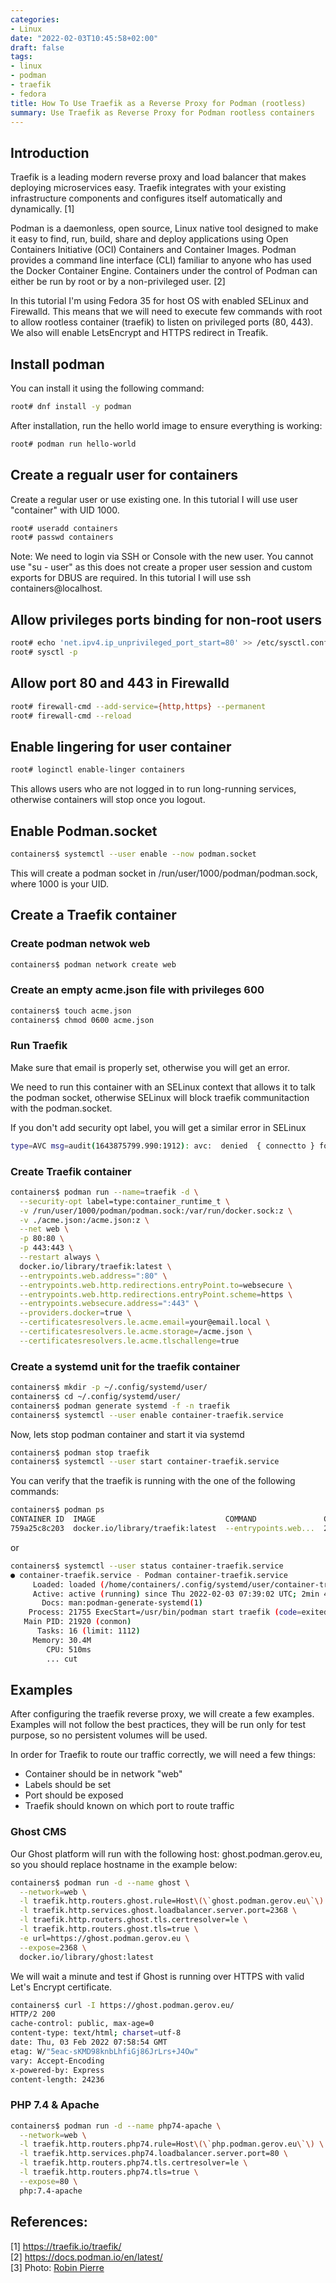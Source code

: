 ```yaml
---
categories:
- Linux
date: "2022-02-03T10:45:58+02:00"
draft: false
tags:
- linux
- podman
- traefik
- fedora
title: How To Use Traefik as a Reverse Proxy for Podman (rootless)
summary: Use Traefik as Reverse Proxy for Podman rootless containers
---
```


## Introduction
Traefik is a leading modern reverse proxy and load balancer that makes deploying microservices easy. Traefik integrates with your existing infrastructure components and configures itself automatically and dynamically. [1]

Podman is a daemonless, open source, Linux native tool designed to make it easy to find, run, build, share and deploy applications using Open Containers Initiative (OCI) Containers and Container Images. Podman provides a command line interface (CLI) familiar to anyone who has used the Docker Container Engine.  Containers under the control of Podman can either be run by root or by a non-privileged user. [2]

In this tutorial I'm using Fedora 35 for host OS with enabled SELinux and Firewalld. This means that we will need to execute few commands with root to allow rootless container (traefik) to listen on privileged ports (80, 443). We also will enable LetsEncrypt and HTTPS redirect in Treafik.

## Install podman

You can install it using the following command:

```bash
root# dnf install -y podman
```

After installation, run the hello world image to ensure everything is working:

```bash
root# podman run hello-world
```

## Create a regualr user for containers

Create a regular user or use existing one.  In this tutorial I will use user "container" with UID 1000.

```bash
root# useradd containers
root# passwd containers
```

Note: We need to login via SSH or Console with the new user. You cannot use "su - user" as this does not create a proper user session and custom exports for DBUS are required.  In this tutorial I will use ssh containers@localhost.

## Allow privileges ports binding for non-root users
```bash
root# echo 'net.ipv4.ip_unprivileged_port_start=80' >> /etc/sysctl.conf
root# sysctl -p
```

## Allow port 80 and 443 in Firewalld
```bash
root# firewall-cmd --add-service={http,https} --permanent
root# firewall-cmd --reload
```

## Enable lingering for user container

```bash
root# loginctl enable-linger containers
```

This allows users who are not logged in to run long-running services, otherwise containers will stop once you logout.

## Enable Podman.socket

```bash
containers$ systemctl --user enable --now podman.socket
```

This will create a podman socket in /run/user/1000/podman/podman.sock, where 1000 is your UID.

## Create a Traefik container
### Create podman netwok web
```bash
containers$ podman network create web
```

### Create an empty acme.json file with privileges 600
```bash
containers$ touch acme.json
containers$ chmod 0600 acme.json
```

### Run Traefik
Make sure that email is properly set, otherwise you will get an error.

We need to run this container with an SELinux context that allows it to talk the podman socket, otherwise SELinux will block traefik communitaction with the podman.socket.

If you don't add security opt label, you will get a similar error in SELinux

```bash
type=AVC msg=audit(1643875799.990:1912): avc:  denied  { connectto } for  pid=26594 comm="traefik" path="/run/user/1000/podman/podman.sock" scontext=system_u:system_r:container_t:s0:c41,c864 tcontext=unconfined_u:system_r:container_runtime_t:s0-s0:c0.c1023 tclass=unix_stream_socket permissive=0
```

### Create Traefik container
```bash
containers$ podman run --name=traefik -d \
  --security-opt label=type:container_runtime_t \
  -v /run/user/1000/podman/podman.sock:/var/run/docker.sock:z \
  -v ./acme.json:/acme.json:z \
  --net web \
  -p 80:80 \
  -p 443:443 \
  --restart always \
  docker.io/library/traefik:latest \
  --entrypoints.web.address=":80" \
  --entrypoints.web.http.redirections.entryPoint.to=websecure \
  --entrypoints.web.http.redirections.entryPoint.scheme=https \
  --entrypoints.websecure.address=":443" \
  --providers.docker=true \
  --certificatesresolvers.le.acme.email=your@email.local \
  --certificatesresolvers.le.acme.storage=/acme.json \
  --certificatesresolvers.le.acme.tlschallenge=true 	
```
### Create a systemd unit for the traefik container
```bash
containers$ mkdir -p ~/.config/systemd/user/
containers$ cd ~/.config/systemd/user/
containers$ podman generate systemd -f -n traefik
containers$ systemctl --user enable container-traefik.service
```
Now,  lets stop podman container and start it via systemd

```bash
containers$ podman stop traefik
containers$ systemctl --user start container-traefik.service
```

You can verify that the traefik is running with the one of the following commands:

```bash
containers$ podman ps
CONTAINER ID  IMAGE                             COMMAND               CREATED        STATUS            PORTS                                     NAMES
759a25c8c203  docker.io/library/traefik:latest  --entrypoints.web...  2 minutes ago  Up 2 minutes ago  0.0.0.0:80->80/tcp, 0.0.0.0:443->443/tcp  traefik
```

or

```bash
containers$ systemctl --user status container-traefik.service
● container-traefik.service - Podman container-traefik.service
     Loaded: loaded (/home/containers/.config/systemd/user/container-traefik.service; enabled; vendor preset: disabled)
     Active: active (running) since Thu 2022-02-03 07:39:02 UTC; 2min 48s ago
       Docs: man:podman-generate-systemd(1)
    Process: 21755 ExecStart=/usr/bin/podman start traefik (code=exited, status=0/SUCCESS)
   Main PID: 21920 (conmon)
      Tasks: 16 (limit: 1112)
     Memory: 30.4M
        CPU: 510ms
		... cut
```

## Examples
After configuring the traefik reverse proxy, we will create a few examples. Examples will not follow the best practices, they will be run only for test purpose, so no persistent volumes will be used.

In order for Traefik to route our traffic correctly, we will need a few things:

- Container should be in network "web"
- Labels should be set
- Port should be exposed
- Traefik should known on which port to route traffic

### Ghost CMS
Our Ghost platform will run with the following host: ghost.podman.gerov.eu, so you should replace hostname in the example below:

```bash
containers$ podman run -d --name ghost \
  --network=web \
  -l traefik.http.routers.ghost.rule=Host\(\`ghost.podman.gerov.eu\`\) \
  -l traefik.http.services.ghost.loadbalancer.server.port=2368 \
  -l traefik.http.routers.ghost.tls.certresolver=le \
  -l traefik.http.routers.ghost.tls=true \
  -e url=https://ghost.podman.gerov.eu \
  --expose=2368 \
  docker.io/library/ghost:latest
```

We will wait a minute and test if Ghost is running over HTTPS with valid Let's Encrypt certificate.

```bash
containers$ curl -I https://ghost.podman.gerov.eu/
HTTP/2 200
cache-control: public, max-age=0
content-type: text/html; charset=utf-8
date: Thu, 03 Feb 2022 07:58:54 GMT
etag: W/"5eac-sKMD98knbLhfiGj86JrLrs+J4Ow"
vary: Accept-Encoding
x-powered-by: Express
content-length: 24236
```

### PHP 7.4 & Apache

```bash
containers$ podman run -d --name php74-apache \
  --network=web \
  -l traefik.http.routers.php74.rule=Host\(\`php.podman.gerov.eu\`\) \
  -l traefik.http.services.php74.loadbalancer.server.port=80 \
  -l traefik.http.routers.php74.tls.certresolver=le \
  -l traefik.http.routers.php74.tls=true \
  --expose=80 \
  php:7.4-apache
```


## References:
[1] https://traefik.io/traefik/  
[2] https://docs.podman.io/en/latest/  
[3] Photo: [Robin Pierre](https://unsplash.com/photos/dPgPoiUIiXk)


